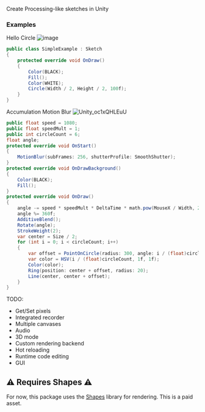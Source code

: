 Create Processing-like sketches in Unity

### Examples

Hello Circle
![image](https://github.com/keenanwoodall/Sketch/assets/9631530/fc59a2d6-d6e7-4605-a496-4f159668b114)
```cs
public class SimpleExample : Sketch
{
    protected override void OnDraw()
    {
        Color(BLACK);
        Fill();
        Color(WHITE);
        Circle(Width / 2, Height / 2, 100f);
    }
}
```

Accumulation Motion Blur
![Unity_oc1xQHLEuU](https://github.com/keenanwoodall/Sketch/assets/9631530/3d6f9331-2ddc-4927-91eb-6b05c4367c3f)
```cs
public float speed = 1080;
public float speedMult = 1;
public int circleCount = 6;
float angle;
protected override void OnStart()
{
    MotionBlur(subFrames: 256, shutterProfile: SmoothShutter);   
}
protected override void OnDrawBackground()
{
    Color(BLACK);
    Fill();
}
protected override void OnDraw()
{
    angle -= speed * speedMult * DeltaTime * math.pow(MouseX / Width, 2f);
    angle %= 360f;
    AdditiveBlend();
    Rotate(angle);
    StrokeWeight(2);
    var center = Size / 2;
    for (int i = 0; i < circleCount; i++)
    {
        var offset = PointOnCircle(radius: 300, angle: i / (float)circleCount * 360f);
        var color = HSV(i / (float)circleCount, 1f, 1f);
        Color(color);
        Ring(position: center + offset, radius: 20);
        Line(center, center + offset);
    }
}
```

TODO:
- Get/Set pixels
- Integrated recorder
- Multiple canvases
- Audio
- 3D mode
- Custom rendering backend
- Hot reloading
- Runtime code editing
- GUI

## ⚠️ Requires Shapes ⚠️
For now, this package uses the [Shapes](https://www.acegikmo.com/shapes/) library for rendering. This is a paid asset.
